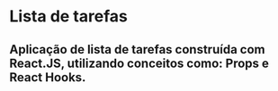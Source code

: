 # Lista de tarefas

## Aplicação de lista de tarefas construída com React.JS, utilizando conceitos como: Props e React Hooks.
